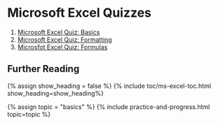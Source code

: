 # Microsoft Excel Quizzes

1. [Microsoft Excel Quiz: Basics](excel-basics-quiz.md)
2. [Microsoft Excel Quiz: Formatting](excel-formatting-quiz.md)
3. [Microsfot Excel Quiz: Formulas](excel-formulas-quiz.md)


## Further Reading

{% assign show_heading = false %}
{% include toc/ms-excel-toc.html show_heading=show_heading%}

{% assign topic = "basics" %}
{% include practice-and-progress.html topic=topic %}